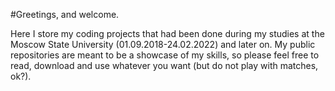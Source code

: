 #Greetings, and welcome.

Here I store my coding projects that had been done during my studies at the Moscow State University (01.09.2018-24.02.2022) and later on. My public repositories are meant to be a showcase of my skills, so please feel free to read, download and use whatever you want (but do not play with matches, ok?).
